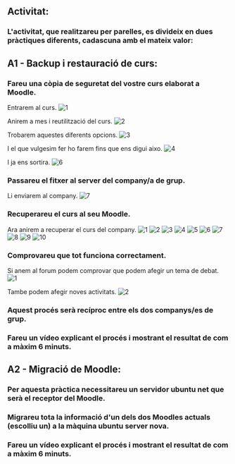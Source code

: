 ## Activitat:
### L'activitat, que realitzareu per parelles, es divideix en dues pràctiques diferents, cadascuna amb el mateix valor:

## A1 - Backup i restauració de curs:
### Fareu una còpia de seguretat del vostre curs elaborat a Moodle.
Entrarem al curs.
![1](https://user-images.githubusercontent.com/114162286/214112873-66386f00-43ee-4038-9174-8fbc80f5cb97.png)

Anirem a mes i reutilització del curs.
![2](https://user-images.githubusercontent.com/114162286/214112938-504600ab-3e9d-4e20-994d-e110314c914c.png)

Trobarem aquestes diferents opcions.
![3](https://user-images.githubusercontent.com/114162286/214113230-f6d73f66-e5e1-44ac-93d7-fe97c5881916.png)

I el que vulgesim fer ho farem fins que ens digui aixo.
![4](https://user-images.githubusercontent.com/114162286/214113334-ffefcc70-2ff7-4115-b649-45cba065458d.png)

I ja ens sortira.
![6](https://user-images.githubusercontent.com/114162286/214113898-59340bdc-850f-4472-bc2e-5bd3ef1a304a.png)

### Passareu el fitxer al server del company/a de grup.
Li enviarem al company.
![7](https://user-images.githubusercontent.com/114162286/214113957-67a691b5-f9ce-4045-850d-5971266cb9da.png)

### Recuperareu el curs al seu Moodle.
Ara anirem a recuperar el curs del company.
![1](https://user-images.githubusercontent.com/114162286/214116579-7c2c09b3-2b4b-4305-b039-e60b72b3a88e.png)
![2](https://user-images.githubusercontent.com/114162286/214116593-9f1d19df-48a0-47b1-9335-18fa23e3978a.png)
![3](https://user-images.githubusercontent.com/114162286/214116602-72c7f234-ad79-4df7-8423-3974705e7092.png)
![4](https://user-images.githubusercontent.com/114162286/214116610-5eb26586-5dfb-43a7-a85a-3b1a08211f4d.png)
![5](https://user-images.githubusercontent.com/114162286/214116615-9183aaf9-e193-4381-a72d-9c08177dba93.png)
![6](https://user-images.githubusercontent.com/114162286/214116624-c6a8109b-f149-4000-9baa-63c36807d4f0.png)
![7](https://user-images.githubusercontent.com/114162286/214116635-220f25a7-ff5b-42c0-85d5-0a930ead254d.png)
![8](https://user-images.githubusercontent.com/114162286/214116646-2134e7ed-d35f-43f3-ad78-a49d12aeead2.png)
![9](https://user-images.githubusercontent.com/114162286/214116659-bb668bbb-9712-4bd0-a598-f1616ca00979.png)
![10](https://user-images.githubusercontent.com/114162286/214116668-c27bc2c6-ffef-4b6d-b5db-80ac620c5edc.png)

### Comprovareu que tot funciona correctament.
Si anem al forum podem comprovar que podem afegir un tema de debat.
![1](https://user-images.githubusercontent.com/114162286/214117629-f6be58d8-6a04-44a3-a8b8-603354234c12.png)

Tambe podem afegir noves activitats.
![2](https://user-images.githubusercontent.com/114162286/214117668-4fb2b6a6-108b-4166-b433-f51b5a12c893.png)

### Aquest procés serà recíproc entre els dos companys/es de grup.
### Fareu un vídeo explicant el procés i mostrant el resultat de com a màxim 6 minuts.

## A2 - Migració de Moodle:
### Per aquesta pràctica necessitareu un servidor ubuntu net que serà el receptor del Moodle.
### Migrareu tota la informació d'un dels dos Moodles actuals (escolliu un) a la màquina ubuntu server nova.
### Fareu un vídeo explicant el procés i mostrant el resultat de com a màxim 6 minuts.
